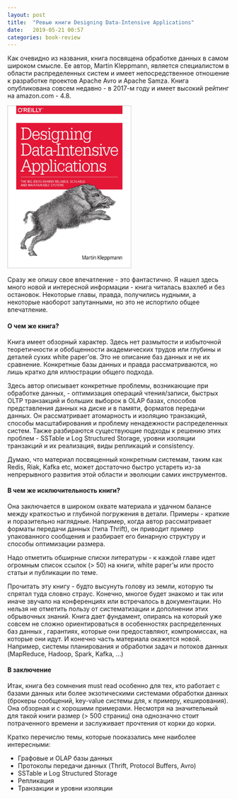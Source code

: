 ```yaml
---
layout: post
title:  "Ревью книги Designing Data-Intensive Applications"
date:   2019-05-21 00:57
categories: book-review
---
```


Как очевидно из названия, книга посвящена обработке данных в самом широком смысле. Ее автор, Martin Kleppmann, является специалистом в области распределенных систем и имеет непосредственное отношение к разработке проектов Apache Avro и Apache Samza. Книга опубликована совсем недавно - в 2017-м году и имеет высокий рейтинг на amazon.com - 4.8.

<img src="/assets/images/2019-05-21-review-designing-data-intensive-applications/cover.jpeg" style="width: 20em; margin-left: auto; margin-right: auto;" />

Сразу же опишу свое впечатление - это фантастично. Я нашел здесь много новой и интересной информации - книга читалась взахлеб и без остановок. Некоторые главы, правда, получились нудными, а некоторые наоборот запутанными, но это не испортило общее впечатление.

#### О чем же книга?

Книга имеет обзорный характер. Здесь нет размытости и избыточной теоретичности и обобщенности академических трудов или глубины и деталей сухих white paper’ов. Это не описание баз данных и не их сравнение. Конкретные базы данных и правда рассматриваются, но лишь кратко для иллюстрации общего подхода.

Здесь автор описывает конкретные проблемы, возникающие при обработке данных, - оптимизация операций чтения/записи, быстрых OLTP транзакций и больших выборок в OLAP базах, способов представления данных на диске и в памяти, форматов передачи данных. Он рассматривает атомарность и изоляцию транзакций, способы масштабирования и проблему ненадежности распределенных систем. Также разбираются существующие подходы к решению этих проблем - SSTable и Log Structured Storage, уровни изоляции транзакций и их реализация, виды репликаций и consistency.

Думаю, что материал посвященный конкретным системам, таким как Redis, Riak, Kafka etc, может достаточно быстро устареть из-за непрерывного развития этой области и эволюции самих инструментов.

#### В чем же исключительность книги?

Она заключается в широком охвате материала и удачном балансе между краткостью и глубиной погружения в детали. Примеры - краткие и поразительно наглядные. Например, когда автор рассматривает форматы передачи данных (типа Thrift), он приводит пример упакованного сообщения и разбирает его бинарную структуру и способы оптимизации размера.

Надо отметить обширные списки литературы - к каждой главе идет огромным список  ссылок (> 50) на книги, white paper’ы или просто статьи и публикации по теме.

Прочитать эту книгу - будто высунуть голову из земли, которую ты спрятал туда словно страус. Конечно, многое будет знакомо и так или иначе звучало на конференциях или встречалось в документации. Но нельзя не отметить пользу от систематизации и дополнении этих обрывочных знаний. Книга дает фундамент, опираясь на который уже совсем не сложно ориентироваться в особенностях распределенных баз данных , гарантиях, которые они предоставляют, компромиссах, на которые они идут. И конечно часть материала окажется новой. Например, системы планирования и обработки задач и потоков данных (MapReduce, Hadoop, Spark, Kafka, …)

#### В заключение

Итак, книга без сомнения must read особенно для тех, кто работает с базами данных или более экзотическими системами обработки данных (брокеры сообщений, key-value системы для, к примеру, кеширования). Она обзорная и с хорошими примерами. Несмотря на значительный для такой книги размер (> 500 страниц) она однозначно стоит потраченного времени и заслуживает прочтения от корки до корки.

Кратко перечислю темы, которые пооказались мне наиболее интересными:
* Графовые и OLAP базы данных
* Протоколы передачи данных (Thrift, Protocol Buffers, Avro)
* SSTable и Log Structured Storage
* Репликация
* Транзакции и уровни изоляции

[jekyll-gh]: https://github.com/mojombo/jekyll
[jekyll]:    http://jekyllrb.com
